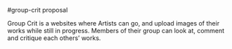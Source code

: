 #group-crit proposal

Group Crit is a websites where Artists can go, and upload images of their works while still in progress.  Members of their group can look at, comment and critique each others’ works.  

